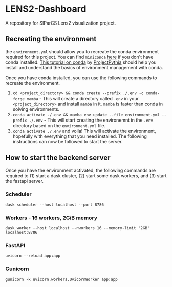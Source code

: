 # LENS2-Dashboard

A repository for SIParCS Lens2 visualization project. 

## Recreating the environment
the `environment.yml` should allow you to recreate the conda environment required for this project. You can find `miniconda` [here](https://docs.conda.io/en/latest/miniconda.html) if you don't have conda installed. [This tutorial on conda](https://foundations.projectpythia.org/foundations/conda.html) by [ProjectPythia](https://projectpythia.org/) should help you install and understand the basics of environment management with conda.

Once you have conda installed, you can use the following commands to recreate the environment.
1. `cd <project_directory> && conda create --prefix ./.env -c conda-forge mamba` - This will create a directory called `.env` in your `<project_directory>` and install `mamba` in it. `mamba` is faster than conda in solving environments.
1. `conda activate ./.env && mamba env update --file environment.yml --prefix ./.env` - This will start creating the environemnt in the `.env` directory based on the `environment.yml` file. 
1. `conda activate ./.env` and voila! This will activate the environment, hopefully with everything that you need installed. The following instructions can now be followed to start the server.

## How to start the backend server
Once you have the environment activated, the following commands are required to (1) start a dask cluster, (2) start some dask workers, and (3) start the fastapi server.

### Scheduler
`dask scheduler --host localhost --port 8786`

### Workers - 16 workers, 2GiB memory
`dask worker --host localhost --nworkers 16 --memory-limit '2GB' localhost:8786`

### FastAPI
`uvicorn --reload app:app`

### Gunicorn
`gunicorn -k uvicorn.workers.UvicornWorker app:app`